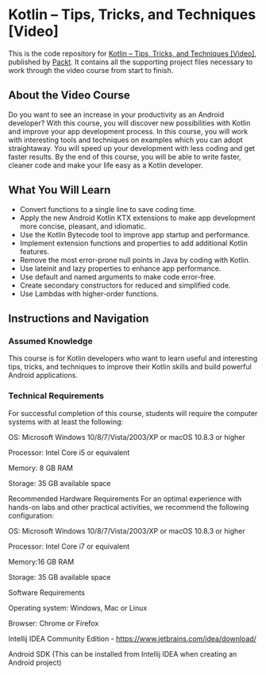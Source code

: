 # Kotlin – Tips, Tricks, and Techniques [Video]
This is the code repository for [Kotlin – Tips, Tricks, and Techniques [Video]](https://www.packtpub.com/application-development/kotlin-%E2%80%93-tips-tricks-and-techniques-video), published by [Packt](https://www.packtpub.com/?utm_source=github). It contains all the supporting project files necessary to work through the video course from start to finish.
## About the Video Course
Do you want to see an increase in your productivity as an Android developer? With this course, you will discover new possibilities with Kotlin and improve your app development process.
In this course, you will work with interesting tools and techniques on examples which you can adopt straightaway. You will speed up your development with less coding and get faster results.
By the end of this course, you will be able to write faster, cleaner code and make your life easy as a Kotlin developer.

<H2>What You Will Learn</H2>
<DIV class=book-info-will-learn-text>
<UL>
<LI>Convert functions to a single line to save coding time. 
<LI>Apply the new Android Kotlin KTX extensions to make app development more concise, pleasant, and idiomatic.
<LI>Use the Kotlin Bytecode tool to improve app startup and performance.
<LI>Implement extension functions and properties to add additional Kotlin features. 
<LI>Remove the most error-prone null points in Java by coding with Kotlin.
<LI>Use lateinit and lazy properties to enhance app performance.
<LI>Use default and named arguments to make code error-free.
<LI>Create secondary constructors for reduced and simplified code.
<LI>Use Lambdas with higher-order functions. </LI></UL></DIV>

## Instructions and Navigation
### Assumed Knowledge
This course is for Kotlin developers who want to learn useful and interesting tips, tricks, and techniques to improve their Kotlin skills and build powerful Android applications.
### Technical Requirements
For successful completion of this course, students will require the computer systems with at least the following:<br/>

OS: Microsoft Windows 10/8/7/Vista/2003/XP or macOS 10.8.3 or higher

Processor: Intel Core i5 or equivalent

Memory: 8 GB RAM

Storage: 35 GB available space

Recommended Hardware Requirements
For an optimal experience with hands-on labs and other practical activities, we recommend the following configuration:

OS: Microsoft Windows 10/8/7/Vista/2003/XP or macOS 10.8.3 or higher

Processor: Intel Core i7 or equivalent

Memory:16 GB RAM

Storage: 35 GB available space

Software Requirements

Operating system: Windows, Mac or Linux

Browser: Chrome or Firefox

Intellij IDEA Community Edition - https://www.jetbrains.com/idea/download/

Android SDK (This can be installed from Intellij IDEA when creating an Android project)
